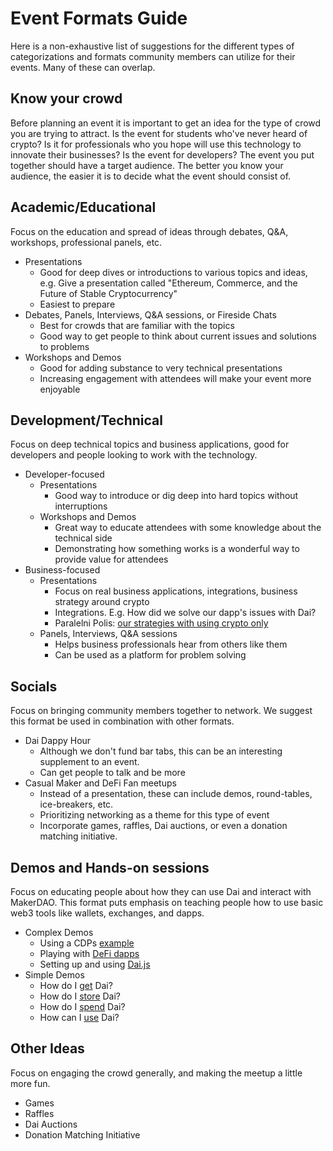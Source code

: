 # Event Formats Guide

Here is a non-exhaustive list of suggestions for the different types of categorizations and formats community members can utilize for their events. Many of these can overlap.

## Know your crowd

Before planning an event it is important to get an idea for the type of crowd you are trying to attract. Is the event for students who've never heard of crypto? Is it for professionals who you hope will use this technology to innovate their businesses? Is the event for developers? The event you put together should have a target audience. The better you know your audience, the easier it is to decide what the event should consist of.

## Academic/Educational

Focus on the education and spread of ideas through debates, Q&A, workshops, professional panels, etc.

- Presentations
    - Good for deep dives or introductions to various topics and ideas, e.g. Give a presentation called "Ethereum, Commerce, and the Future of Stable Cryptocurrency"
    - Easiest to prepare
- Debates, Panels, Interviews, Q&A sessions, or Fireside Chats
    - Best for crowds that are familiar with the topics
    - Good way to get people to think about current issues and solutions to problems
- Workshops and Demos
    - Good for adding substance to very technical presentations
    - Increasing engagement with attendees will make your event more enjoyable

## Development/Technical

Focus on deep technical topics and business applications, good for developers and people looking to work with the technology.

- Developer-focused
    - Presentations
        - Good way to introduce or dig deep into hard topics without interruptions
    - Workshops and Demos
        - Great way to educate attendees with some knowledge about the technical side
        - Demonstrating how something works is a wonderful way to provide value for attendees
- Business-focused
    - Presentations
        - Focus on real business applications, integrations, business strategy around crypto
        - Integrations. E.g. How did we solve our dapp's issues with Dai?
        - Paralelni Polis: [our strategies with using crypto only](https://paralelnapolis.sk/paralelna-polis-from-chicago-bitcoin-and-blockchain-meetup/)
    - Panels, Interviews, Q&A sessions
        - Helps business professionals hear from others like them
        - Can be used as a platform for problem solving

## Socials

Focus on bringing community members together to network. We suggest this format be used in combination with other formats.

 - Dai Dappy Hour
   - Although we don't fund bar tabs, this can be an interesting supplement to an event.
   - Can get people to talk and be more
- Casual Maker and DeFi Fan meetups
    - Instead of a presentation, these can include demos, round-tables, ice-breakers, etc.
    - Prioritizing networking as a theme for this type of event
    - Incorporate games, raffles, Dai auctions, or even a donation matching initiative.

## Demos and Hands-on sessions

Focus on educating people about how they can use Dai and interact with MakerDAO. This format puts emphasis on teaching people how to use basic web3 tools like wallets, exchanges, and dapps.

  - Complex Demos
    - Using a CDPs [example](https://medium.com/@deepitag/opening-a-cdp-with-the-new-makerdao-portal-c2f009b0f5fd)
    - Playing with [DeFi dapps](https://github.com/makerdao/awesome-makerdao/blob/master/README.md#playing-with-dai)
    - Setting up and using [Dai.js](https://makerdao.com/documentation/)
  - Simple Demos
    - How do I [get](https://github.com/makerdao/awesome-makerdao/blob/master/README.md#trade-your-dai) Dai?
    - How do I [store](https://github.com/makerdao/awesome-makerdao/blob/master/README.md#hold-your-dai) Dai?
    - How do I [spend](https://www.thebigcoin.io/pay-with-dai) Dai?
    - How can I [use](https://github.com/makerdao/awesome-makerdao/blob/master/README.md#use-your-dai) Dai?

## Other Ideas

Focus on engaging the crowd generally, and making the meetup a little more fun.

  - Games
  - Raffles
  - Dai Auctions
  - Donation Matching Initiative
